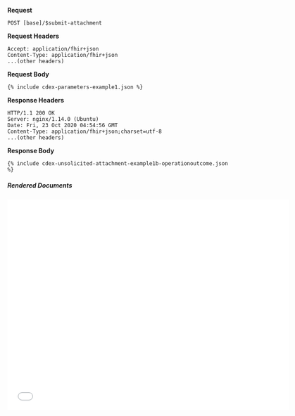 
**Request**

~~~
POST [base]/$submit-attachment
~~~

**Request Headers**

~~~
Accept: application/fhir+json
Content-Type: application/fhir+json
...(other headers)
~~~

**Request Body**

~~~
{% include cdex-parameters-example1.json %}
~~~

**Response Headers**

~~~
HTTP/1.1 200 OK
Server: nginx/1.14.0 (Ubuntu)
Date: Fri, 23 Oct 2020 04:54:56 GMT
Content-Type: application/fhir+json;charset=utf-8
...(other headers)
~~~

**Response Body**

~~~
{% include cdex-unsolicited-attachment-example1b-operationoutcome.json %}
~~~

##### Rendered Documents

<embed  type="application/xml" frameborder="1" width="640" height="480" src="data:application/xml;base64,{{site.data.cdex-parameters-example1.parameter[7].part.[4].resource.content[0].attachment.data}}"/>